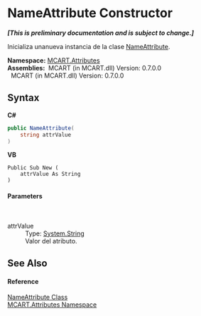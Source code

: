 # NameAttribute Constructor 
 _**\[This is preliminary documentation and is subject to change.\]**_

Inicializa unanueva instancia de la clase <a href="be434b7c-a3eb-7982-e0f2-4fd43e1283d6">NameAttribute</a>.

**Namespace:**&nbsp;<a href="149c1cbf-2082-5e41-e423-c506e9b98202">MCART.Attributes</a><br />**Assemblies:**&nbsp;&nbsp;MCART (in MCART.dll) Version: 0.7.0.0<br />&nbsp;&nbsp;MCART (in MCART.dll) Version: 0.7.0.0<br />

## Syntax

**C#**<br />
``` C#
public NameAttribute(
	string attrValue
)
```

**VB**<br />
``` VB
Public Sub New ( 
	attrValue As String
)
```


#### Parameters
&nbsp;<dl><dt>attrValue</dt><dd>Type: <a href="http://msdn2.microsoft.com/es-es/library/s1wwdcbf" target="_blank">System.String</a><br />Valor del atributo.</dd></dl>

## See Also


#### Reference
<a href="be434b7c-a3eb-7982-e0f2-4fd43e1283d6">NameAttribute Class</a><br /><a href="149c1cbf-2082-5e41-e423-c506e9b98202">MCART.Attributes Namespace</a><br />